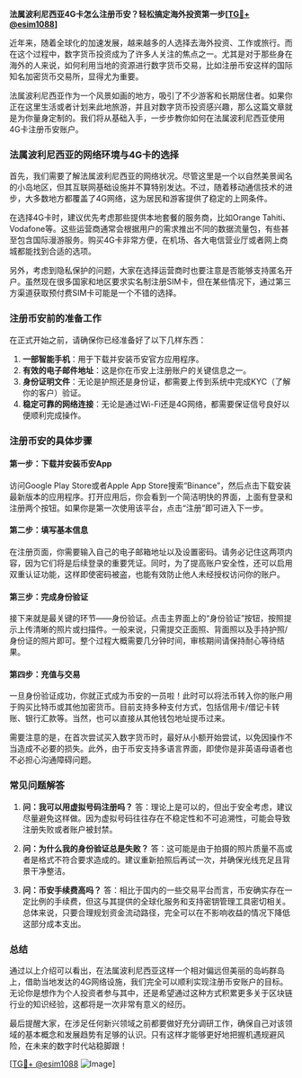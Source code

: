 **法属波利尼西亚4G卡怎么注册币安？轻松搞定海外投资第一步[[TG💪+ @esim1088](https://t.me/s/esim1088)]**

近年来，随着全球化的加速发展，越来越多的人选择去海外投资、工作或旅行。而在这个过程中，数字货币投资成为了许多人关注的焦点之一。尤其是对于那些身在海外的人来说，如何利用当地的资源进行数字货币交易，比如注册币安这样的国际知名加密货币交易所，显得尤为重要。

法属波利尼西亚作为一个风景如画的地方，吸引了不少游客和长期居住者。如果你正在这里生活或者计划来此地旅游，并且对数字货币投资感兴趣，那么这篇文章就是为你量身定制的。我们将从基础入手，一步步教你如何在法属波利尼西亚使用4G卡注册币安账户。

### 法属波利尼西亚的网络环境与4G卡的选择

首先，我们需要了解法属波利尼西亚的网络状况。尽管这里是一个以自然美景闻名的小岛地区，但其互联网基础设施并不算特别发达。不过，随着移动通信技术的进步，大多数地方都覆盖了4G网络，这为居民和游客提供了稳定的上网条件。

在选择4G卡时，建议优先考虑那些提供本地套餐的服务商，比如Orange Tahiti、Vodafone等。这些运营商通常会根据用户的需求推出不同的数据流量包，有些甚至包含国际漫游服务。购买4G卡非常方便，在机场、各大电信营业厅或者网上商城都能找到合适的选项。

另外，考虑到隐私保护的问题，大家在选择运营商时也要注意是否能够支持匿名开户。虽然现在很多国家和地区要求实名制注册SIM卡，但在某些情况下，通过第三方渠道获取预付费SIM卡可能是一个不错的选择。

### 注册币安前的准备工作

在正式开始之前，请确保你已经准备好了以下几样东西：

1. **一部智能手机**：用于下载并安装币安官方应用程序。
2. **有效的电子邮件地址**：这是你在币安上注册账户的关键信息之一。
3. **身份证明文件**：无论是护照还是身份证，都需要上传到系统中完成KYC（了解你的客户）验证。
4. **稳定可靠的网络连接**：无论是通过Wi-Fi还是4G网络，都需要保证信号良好以便顺利完成操作。

### 注册币安的具体步骤

#### 第一步：下载并安装币安App

访问Google Play Store或者Apple App Store搜索“Binance”，然后点击下载安装最新版本的应用程序。打开应用后，你会看到一个简洁明快的界面，上面有登录和注册两个按钮。如果你是第一次使用该平台，点击“注册”即可进入下一步。

#### 第二步：填写基本信息

在注册页面，你需要输入自己的电子邮箱地址以及设置密码。请务必记住这两项内容，因为它们将是后续登录的重要凭证。同时，为了提高账户安全性，还可以启用双重认证功能，这样即使密码被盗，也能有效防止他人未经授权访问你的账户。

#### 第三步：完成身份验证

接下来就是最关键的环节——身份验证。点击主界面上的“身份验证”按钮，按照提示上传清晰的照片或扫描件。一般来说，只需提交正面照、背面照以及手持护照/身份证的照片即可。整个过程大概需要几分钟时间，审核期间请保持耐心等待结果。

#### 第四步：充值与交易

一旦身份验证成功，你就正式成为币安的一员啦！此时可以将法币转入你的账户用于购买比特币或其他加密货币。目前支持多种支付方式，包括信用卡/借记卡转账、银行汇款等。当然，也可以直接从其他钱包地址提币过来。

需要注意的是，在首次尝试买入数字货币时，最好从小额开始尝试，以免因操作不当造成不必要的损失。此外，由于币安支持多语言界面，即使你是非英语母语者也不必担心沟通障碍问题。

### 常见问题解答

1. **问：我可以用虚拟号码注册吗？**
   答：理论上是可以的，但出于安全考虑，建议尽量避免这样做。因为虚拟号码往往存在不稳定性和不可追溯性，可能会导致注册失败或者账户被封禁。

2. **问：为什么我的身份验证总是失败？**
   答：这可能是由于拍摄的照片质量不高或者是格式不符合要求造成的。建议重新拍照后再试一次，并确保光线充足且背景干净整洁。

3. **问：币安手续费高吗？**
   答：相比于国内的一些交易平台而言，币安确实存在一定比例的手续费，但这与其提供的全球化服务和支持密钥管理工具密切相关。总体来说，只要合理规划资金流动路径，完全可以在不影响收益的情况下降低这部分成本支出。

### 总结

通过以上介绍可以看出，在法属波利尼西亚这样一个相对偏远但美丽的岛屿群岛上，借助当地发达的4G网络设施，我们完全可以顺利实现注册币安账户的目标。无论你是想作为个人投资者参与其中，还是希望通过这种方式积累更多关于区块链行业的知识经验，这都将是一次非常有意义的经历。

最后提醒大家，在涉足任何新兴领域之前都要做好充分调研工作，确保自己对该领域的基本概念和发展趋势有足够的认识。只有这样才能够更好地把握机遇规避风险，在未来的数字时代站稳脚跟！

[[TG💪+ @esim1088](https://t.me/s/esim1088) ![Image](https://i.postimg.cc/4NQfJmqS/Snipaste-2025-05-13-00-14-12.png)]
